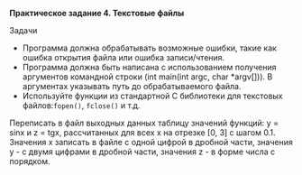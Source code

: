 **Практическое задание 4. Текстовые файлы**

Задачи
- Программа должна обрабатывать возможные ошибки, такие как ошибка открытия файла или ошибка записи/чтения.
- Программа должна быть написана с использованием получения аргументов командной строки (int main(int argc, char *argv[])). В аргументах указывать путь до обрабатываемого файла.
- Используйте функции из стандартной C библиотеки для текстовых файлов:`fopen()`, `fclose()` и т.д.

Переписать в файл выходных данных таблицу значений функций: у = sinx и z = tgx, рассчитанных для всех х на отрезке [0, 3] с шагом 0.1. Значения х записать в файле с одной цифрой в дробной части, значения у - с двумя цифрами в дробной части, значения z - в форме числа с порядком.
